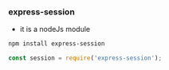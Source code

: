 ### express-session
- it is a nodeJs module
```bash
npm install express-session
```
```js
const session = require('express-session');
```